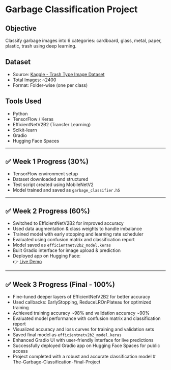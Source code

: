 # Garbage Classification Project

## Objective
Classify garbage images into 6 categories: cardboard, glass, metal, paper, plastic, trash using deep learning.

## Dataset
- Source: [Kaggle - Trash Type Image Dataset](https://www.kaggle.com/datasets/farzadnekouei/trash-type-image-dataset)
- Total Images: ~2400
- Format: Folder-wise (one per class)

## Tools Used
- Python
- TensorFlow / Keras
- EfficientNetV2B2 (Transfer Learning)
- Scikit-learn
- Gradio
- Hugging Face Spaces

---

## ✅ Week 1 Progress (30%)
- TensorFlow environment setup
- Dataset downloaded and structured
- Test script created using MobileNetV2
- Model trained and saved as `garbage_classifier.h5`

---

## ✅ Week 2 Progress (60%)
- Switched to EfficientNetV2B2 for improved accuracy
- Used data augmentation & class weights to handle imbalance
- Trained model with early stopping and learning rate scheduler
- Evaluated using confusion matrix and classification report
- Model saved as `efficientnetv2b2_model.keras`
- Built Gradio interface for image upload & prediction
- Deployed app on Hugging Face:  
  👉 [Live Demo](https://huggingface.co/spaces/Sayemkhan1111/sayem-garbage-classifier)

---

## ✅ Week 3 Progress (Final - 100%)
- Fine-tuned deeper layers of EfficientNetV2B2 for better accuracy
- Used callbacks: EarlyStopping, ReduceLROnPlateau for optimized training
- Achieved training accuracy ~98% and validation accuracy ~90%
- Evaluated model performance with confusion matrix and classification report
- Visualized accuracy and loss curves for training and validation sets
- Saved final model as `efficientnetv2b2_model.keras`
- Enhanced Gradio UI with user-friendly interface for live predictions
- Successfully deployed Gradio app on Hugging Face Spaces for public access
- Project completed with a robust and accurate classification model
#   T h e - G a r b a g e - C l a s s i f i c a t i o n - F i n a l - P r o j e c t  
 